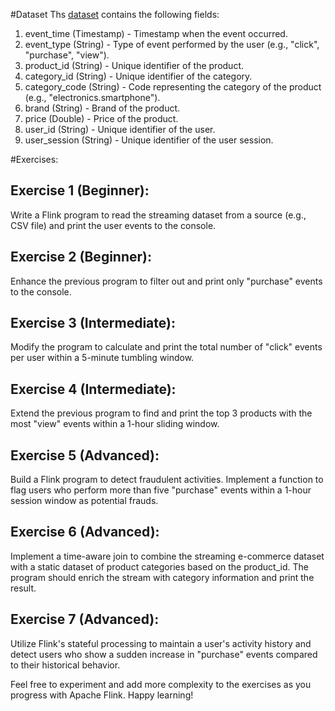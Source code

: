 
#Dataset
Ths [dataset](https://www.kaggle.com/datasets/mkechinov/ecommerce-behavior-data-from-multi-category-store?datasetId=411512&sortBy=voteCount&select=2019-Nov.csv)
 contains the following fields:

1. event_time (Timestamp) - Timestamp when the event occurred.
2. event_type (String) - Type of event performed by the user (e.g., "click", "purchase", "view").
3. product_id (String) - Unique identifier of the product.
4. category_id (String) - Unique identifier of the category.
5. category_code (String) - Code representing the category of the product (e.g., "electronics.smartphone").
6. brand (String) - Brand of the product.
7. price (Double) - Price of the product.
8. user_id (String) - Unique identifier of the user.
9. user_session (String) - Unique identifier of the user session.

#Exercises:

## Exercise 1 (Beginner):
Write a Flink program to read the streaming dataset from a source (e.g., CSV file) and print the user events to the console.

## Exercise 2 (Beginner):
Enhance the previous program to filter out and print only "purchase" events to the console.

## Exercise 3 (Intermediate):
Modify the program to calculate and print the total number of "click" events per user within a 5-minute tumbling window.

## Exercise 4 (Intermediate):
Extend the previous program to find and print the top 3 products with the most "view" events within a 1-hour sliding window.

## Exercise 5 (Advanced):
Build a Flink program to detect fraudulent activities. Implement a function to flag users who perform more than five "purchase" events within a 1-hour session window as potential frauds.

## Exercise 6 (Advanced):
Implement a time-aware join to combine the streaming e-commerce dataset with a static dataset of product categories based on the product_id. The program should enrich the stream with category information and print the result.

## Exercise 7 (Advanced):
Utilize Flink's stateful processing to maintain a user's activity history and detect users who show a sudden increase in "purchase" events compared to their historical behavior.

Feel free to experiment and add more complexity to the exercises as you progress with Apache Flink. Happy learning!